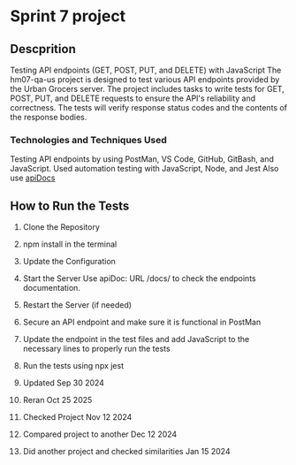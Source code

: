 # Sprint 7 project

## Descprition
Testing API endpoints (GET, POST, PUT, and DELETE) with JavaScript
The hm07-qa-us project is designed to test various API endpoints provided by the Urban Grocers server. The project includes tasks to write tests for GET, POST, PUT, and DELETE requests to ensure the API's reliability and correctness. The tests will verify response status codes and the contents of the response bodies.


### Technologies and Techniques Used
Testing API endpoints by using PostMan, VS Code, GitHub, GitBash, and JavaScript.
Used automation testing with JavaScript, Node, and Jest
Also use [apiDocs](https://cnt-f24c25eb-9569-46d6-9b0f-66da2515234c.containerhub.tripleten-services.com)

## How to Run the Tests
1. Clone the Repository
2. npm install in the terminal
3. Update the Configuration
4. Start the Server
 Use apiDoc: URL /docs/ to check the endpoints documentation.
5. Restart the Server (if needed)
6. Secure an API endpoint and make sure it is functional in PostMan
7. Update the endpoint in the test files and add JavaScript to the necessary lines to properly run the tests
8. Run the tests using npx jest

9. Updated Sep 30 2024
8. Reran Oct 25 2025
9. Checked Project Nov 12 2024
10. Compared project to another Dec 12 2024
11. Did another project and checked similarities Jan 15 2024
